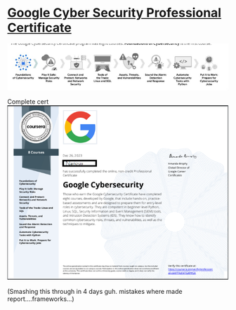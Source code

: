 # [Google Cyber Security Professional Certificate](./https://www.coursera.org/professional-certificates/google-cybersecurity?action=enroll&utm_campaign=sou--google__med--organicsearch__cam--gwgsite__con--null__ter--null&utm_medium=institutions&utm_source=google)

![intro](./pathway.jpg)

Complete cert
![complete](cert.png)


(Smashing this through in 4 days guh. mistakes where made report....frameworks...)